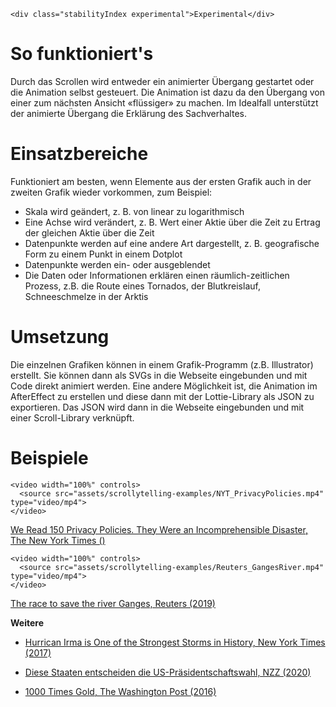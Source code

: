 ```html|span-1,no-source,plain
<div class="stabilityIndex experimental">Experimental</div>
```

# So funktioniert's
Durch das Scrollen wird entweder ein animierter Übergang gestartet oder die Animation selbst gesteuert. Die Animation ist dazu da den Übergang von einer zum nächsten Ansicht «flüssiger» zu machen. Im Idealfall unterstützt der animierte Übergang die Erklärung des Sachverhaltes.  

# Einsatzbereiche
Funktioniert am besten, wenn Elemente aus der ersten Grafik auch in der zweiten Grafik wieder vorkommen, zum Beispiel:

- Skala wird geändert, z. B. von linear zu logarithmisch
- Eine Achse wird verändert, z. B. Wert einer Aktie über die Zeit zu Ertrag der gleichen Aktie über die Zeit
- Datenpunkte werden auf eine andere Art dargestellt, z. B. geografische Form zu einem Punkt in einem Dotplot
- Datenpunkte werden ein- oder ausgeblendet
- Die Daten oder Informationen erklären einen räumlich-zeitlichen Prozess, z.B. die Route eines Tornados, der Blutkreislauf, Schneeschmelze in der Arktis 

# Umsetzung
Die einzelnen Grafiken können in einem Grafik-Programm (z.B. Illustrator) erstellt. Sie können dann als SVGs in die Webseite eingebunden und mit Code direkt animiert werden. Eine andere Möglichkeit ist, die Animation im AfterEffect zu erstellen und diese dann mit der Lottie-Library als JSON zu exportieren. Das JSON wird dann in die Webseite eingebunden und mit einer Scroll-Library verknüpft. 

# Beispiele 
```html|span-6
<video width="100%" controls>
  <source src="assets/scrollytelling-examples/NYT_PrivacyPolicies.mp4" type="video/mp4">
</video>
```
[We Read 150 Privacy Policies. They Were an Incomprehensible Disaster, The New York Times ()](https://www.nytimes.com/interactive/2019/06/12/opinion/facebook-google-privacy-policies.html)

```html|span-6
<video width="100%" controls>
  <source src="assets/scrollytelling-examples/Reuters_GangesRiver.mp4" type="video/mp4">
</video>
```
[The race to save the river Ganges, Reuters (2019)](https://graphics.reuters.com/INDIA-RIVER/010081TW39P/index.html)


**Weitere**
- [Hurrican Irma is One of the Strongest Storms in History, New York Times (2017)](https://www.nytimes.com/interactive/2017/09/09/us/hurricane-irma-records.html)
- [Diese Staaten entscheiden die US-Präsidentschaftswahl, NZZ (2020)](https://www.nzz.ch/visuals/wahlen-usa-2020-trump-oder-biden-diese-staaten-entscheiden-ld.1579388)

- [1000 Times Gold, The Washington Post (2016)](https://www.washingtonpost.com/graphics/sports/olympics/the-1000-medals-of-the-united-states/)

